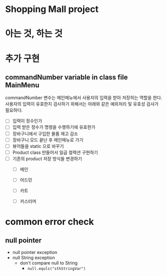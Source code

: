 # Shopping Mall project

# 아는 것, 하는 것

# 추가 구현
## commandNumber variable in class file MainMenu
commandNumber 변수는 메인메뉴에서 사용자의 입력을 받아 저장하는 역할을 한다.사용자의 입력이 유효한지 검사하기 위해서는 아래와 같은 예외처리 및 유효성 검사가 필요하다.

- [ ] 입력이 정수인가
- [ ] 입력 받은 정수가 명령을 수행하기에 유효한가 
- [ ] 장바구니에서 구입한 물품 재고 감소
- [ ] 장바구니 모드 끝난 후 메인메뉴로 가기
- [ ] 뷰어들을 static 으로 바꾸기
- [ ] Product class 만들어서 일급 컬렉션 구현하기
- [ ] 기존의 product 저장 방식들 변경하기
    - [ ] 메인
    - [ ] 어드민
    - [ ] 카트
    - [ ] 커스터머
    

# common error check
## null pointer
- null pointer exception
- null String exception
    - don't compare null to String
        - ```null.equls("sthStringVar")```